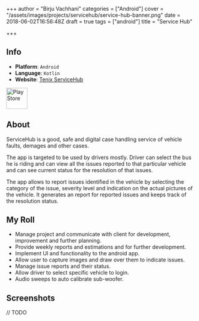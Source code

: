+++
author = "Birju Vachhani"
categories = ["Android"]
cover = "/assets/images/projects/servicehub/service-hub-banner.png"
date = 2018-06-02T16:56:48Z
draft = true
tags = ["android"]
title = "Service Hub"

+++
## Info

* **Platform**:     `Android`
* **Language**:     `Kotlin`
* **Website**: [Tenix ServiceHub](https://www.tenix.eu/ "Tenix ServiceHub")

[<img src="/assets/images/playstore.png" alt="Play Store" height="56px"/>](https://play.google.com/store/apps/details?id=no.sagasystem&hl=en)

## About

ServiceHub is a good, safe and digital case handling service of vehicle faults, demages and other cases.

The app is targeted to be used by drivers mostly. Driver can select the bus he is riding and can view all the issues reported to that particular vehicle and can see current status for the resolution of that issues.

The app allows to report issues identified in the vehicle by selecting the category of the issue, severity level and indication on the actual pictures of the vehicle. It generates an report for reported issues and keeps track of the resolution status.

## My Roll

* Manage project and communicate with client for development, improvement and further planning.
* Provide weekly reports and estimations and for further development.
* Implement UI and functionality to the android app.
* Allow user to capture images and draw over them to indicate issues.
* Manage issue reports and their status.
* Allow driver to select specific vehicle to login.
* Audio sweeps to auto calibrate sub-woofer.

## Screenshots

// TODO